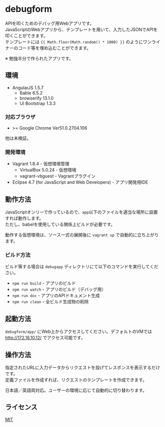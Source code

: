 # debugform
APIを叩くためのデバッグ用Webアプリです。  
JavaScriptのWebアプリから、テンプレートを用いて、入力したJSONでAPIを叩くことができます。  
テンプレートには `{{ Math.floor(Math.random() * 1000) }}` のようにワンライナーのコード等を埋め込むことができます。

※ 勉強半分で作られたアプリです。

## 環境
* AngularJS 1.5.7
    * Bable 6.5.2
    * browserify 13.1.0
    * UI Bootstrap 1.3.3

### 対応ブラウザ
* &gt;= Google Chrome Ver51.0.2704.106

他は未検証。

### 開発環境
* Vagrant 1.8.4 - 仮想環境管理
    * VirtualBox 5.0.24 - 仮想環境
    * vagrant-vbguest - Vagrantプラグイン
* Eclipse 4.7 (for JavaScript and Web Developers) - アプリ開発用IDE

## 動作方法
JavaScriptオンリーで作っているので、`app`以下のファイルを適当な場所に設置すれば動作します。  
ただし、babelを使用している関係上ビルドが必要です。

動作する仮想環境は、ソース一式の展開後に `vagrant up` で自動的に立ち上がります。

### ビルド方法
ビルド等する場合は `debugapp` ディレクトリにて以下のコマンドを実行してください。

* `npm run build` - アプリのビルド
* `npm run watch` - アプリのビルド（デバッグ用）
* `npm run doc` - アプリのAPIドキュメント生成
* `npm run clean` - 全ビルド生成物の削除

## 起動方法
`debugform/app/` にWeb上からアクセスしてください。デフォルトのVMでは http://172.16.10.12/ でアクセス可能です。

## 操作方法
指定されたURLに入力データからリクエストを投げてレスポンスを表示するだけです。  
定義ファイルを作成すれば、リクエストのテンプレートを作成できます。

日本語／英語両対応。ユーザーの環境に応じて自動的に切り替わります。

## ライセンス
[MIT](https://github.com/ktanakaj/debugform/blob/master/LICENSE)
